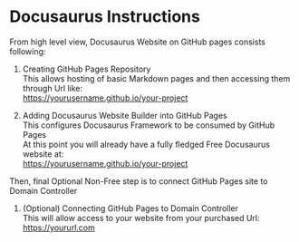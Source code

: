 # Docusaurus Instructions

From high level view, Docusaurus Website on GitHub pages consists following:

1. Creating GitHub Pages Repository  
   This allows hosting of basic Markdown pages and then accessing them through Url like:  
   https://yourusername.github.io/your-project

1. Adding Docusaurus Website Builder into GitHub Pages  
   This configures Docusaurus Framework to be consumed by GitHub Pages  
   At this point you will already have a fully fledged Free Docusaurus website at:  
   https://yourusername.github.io/your-project

Then, final Optional Non-Free step is to connect GitHub Pages site to Domain Controller

1. (Optional) Connecting GitHub Pages to Domain Controller  
   This will allow access to your website from your purchased Url:  
   https://yoururl.com
